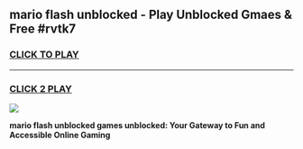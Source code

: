 
## mario flash unblocked - Play Unblocked Gmaes & Free #rvtk7
<h3>
<a href="https://news.freeplayer.one?title=mario_flash_unblocked&ref=03M">CLICK TO PLAY</a></h3>
<hr>

<h3>
<a href="https://news.freeplayer.one?title=mario_flash_unblocked&ref=03M">CLICK 2 PLAY</a>
  
</h3>

<a href="https://news.freeplayer.one?title=mario_flash_unblocked&ref=03M"><img src="https://clearcache.store/games.png"></a>


**mario flash unblocked games unblocked: Your Gateway to Fun and Accessible Online Gaming**
